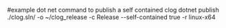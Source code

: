 #example dot net command to publish a self contained clog
dotnet publish ./clog.sln/ -o ~/clog_release -c Release --self-contained true -r linux-x64
